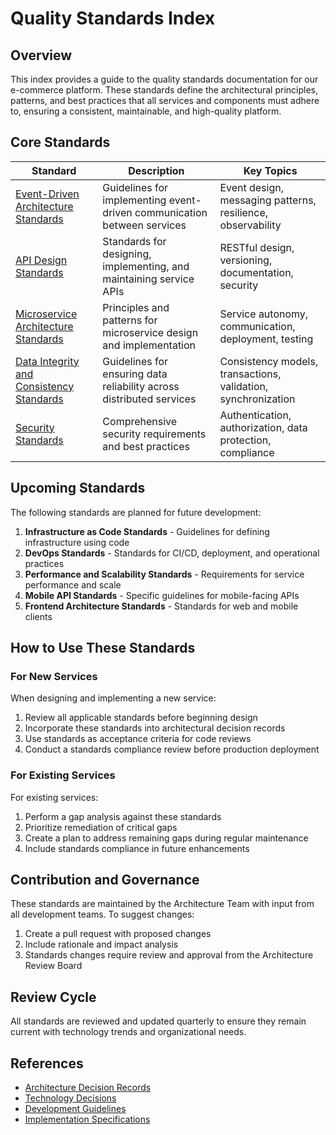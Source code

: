 # Quality Standards Index

## Overview

This index provides a guide to the quality standards documentation for our e-commerce platform. These standards define the architectural principles, patterns, and best practices that all services and components must adhere to, ensuring a consistent, maintainable, and high-quality platform.

## Core Standards

| Standard                                                                                     | Description                                                             | Key Topics                                                    |
| -------------------------------------------------------------------------------------------- | ----------------------------------------------------------------------- | ------------------------------------------------------------- |
| [Event-Driven Architecture Standards](./01-event-driven-architecture-standards.md)           | Guidelines for implementing event-driven communication between services | Event design, messaging patterns, resilience, observability   |
| [API Design Standards](./02-api-design-standards.md)                                         | Standards for designing, implementing, and maintaining service APIs     | RESTful design, versioning, documentation, security           |
| [Microservice Architecture Standards](./03-microservice-architecture-standards.md)           | Principles and patterns for microservice design and implementation      | Service autonomy, communication, deployment, testing          |
| [Data Integrity and Consistency Standards](./04-data-integrity-and-consistency-standards.md) | Guidelines for ensuring data reliability across distributed services    | Consistency models, transactions, validation, synchronization |
| [Security Standards](./05-security-standards.md)                                             | Comprehensive security requirements and best practices                  | Authentication, authorization, data protection, compliance    |

## Upcoming Standards

The following standards are planned for future development:

1. **Infrastructure as Code Standards** - Guidelines for defining infrastructure using code
2. **DevOps Standards** - Standards for CI/CD, deployment, and operational practices
3. **Performance and Scalability Standards** - Requirements for service performance and scale
4. **Mobile API Standards** - Specific guidelines for mobile-facing APIs
5. **Frontend Architecture Standards** - Standards for web and mobile clients

## How to Use These Standards

### For New Services

When designing and implementing a new service:

1. Review all applicable standards before beginning design
2. Incorporate these standards into architectural decision records
3. Use standards as acceptance criteria for code reviews
4. Conduct a standards compliance review before production deployment

### For Existing Services

For existing services:

1. Perform a gap analysis against these standards
2. Prioritize remediation of critical gaps
3. Create a plan to address remaining gaps during regular maintenance
4. Include standards compliance in future enhancements

## Contribution and Governance

These standards are maintained by the Architecture Team with input from all development teams. To suggest changes:

1. Create a pull request with proposed changes
2. Include rationale and impact analysis
3. Standards changes require review and approval from the Architecture Review Board

## Review Cycle

All standards are reviewed and updated quarterly to ensure they remain current with technology trends and organizational needs.

## References

- [Architecture Decision Records](../adr)
- [Technology Decisions](../technology-decisions-aws-centeric)
- [Development Guidelines](../../development-guidelines)
- [Implementation Specifications](../../implementation-specs)
